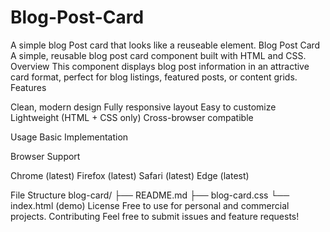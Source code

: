 # Blog-Post-Card

A simple blog Post card that looks like a reuseable element.
Blog Post Card
A simple, reusable blog post card component built with HTML and CSS.
Overview
This component displays blog post information in an attractive card format, perfect for blog listings, featured posts, or content grids.
Features

Clean, modern design
Fully responsive layout
Easy to customize
Lightweight (HTML + CSS only)
Cross-browser compatible

Usage
Basic Implementation

Browser Support

Chrome (latest)
Firefox (latest)
Safari (latest)
Edge (latest)

File Structure
blog-card/
├── README.md
├── blog-card.css
└── index.html (demo)
License
Free to use for personal and commercial projects.
Contributing
Feel free to submit issues and feature requests!
